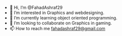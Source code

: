 - 👋 Hi, I’m @FahadAshraf29
- 👀 I’m interested in Graphics and webdesigning.
- 🌱 I’m currently learning object oriented programming.
- 💞️ I’m looking to collaborate on Graphics in gaming.
- 📫 How to reach me fahadashraf29@gmail.com

<!---
FahadAshraf29/FahadAshraf29 is a ✨ special ✨ repository because its `README.md` (this file) appears on your GitHub profile.
You can click the Preview link to take a look at your changes.
--->

